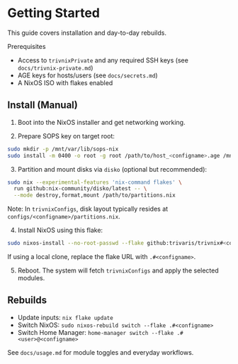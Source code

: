# Getting Started

This guide covers installation and day-to-day rebuilds.

Prerequisites

- Access to `trivnixPrivate` and any required SSH keys (see `docs/trivnix-private.md`)
- AGE keys for hosts/users (see `docs/secrets.md`)
- A NixOS ISO with flakes enabled

## Install (Manual)

1) Boot into the NixOS installer and get networking working.

2) Prepare SOPS key on target root:

```bash
sudo mkdir -p /mnt/var/lib/sops-nix
sudo install -m 0400 -o root -g root /path/to/host_<configname>.age /mnt/var/lib/sops-nix/key.txt
```

3) Partition and mount disks via `disko` (optional but recommended):

```bash
sudo nix --experimental-features 'nix-command flakes' \
  run github:nix-community/disko/latest -- \
  --mode destroy,format,mount /path/to/partitions.nix
```

Note: In `trivnixConfigs`, disk layout typically resides at `configs/<configname>/partitions.nix`.

4) Install NixOS using this flake:

```bash
sudo nixos-install --no-root-passwd --flake github:trivaris/trivnix#<configname>
```

If using a local clone, replace the flake URL with `.#<configname>`.

5) Reboot. The system will fetch `trivnixConfigs` and apply the selected modules.

## Rebuilds

- Update inputs: `nix flake update`
- Switch NixOS: `sudo nixos-rebuild switch --flake .#<configname>`
- Switch Home Manager: `home-manager switch --flake .#<user>@<configname>`

See `docs/usage.md` for module toggles and everyday workflows.
